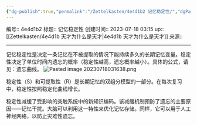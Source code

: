 ```yaml
---
{"dg-publish":true,"permalink":"/Zettelkasten/4e4d1b2 记忆稳定性/","dgPassFrontmatter":true}
---
```


编号:: 4e4d1b2
标题:: 记忆稳定性
创建时间:: 2023-07-18 03:15
up:: [[Zettelkasten/4e4d1b 天才为什么是天才\|4e4d1b 天才为什么是天才]]
来源:: 

---
记忆稳定性是决定一条记忆在不被提取的情况下能持续多久的长期记忆变量。稳定性决定了单位时间内遗忘的概率（稳定性越高，遗忘概率越小）。具体的公式，请见：遗忘曲线。
![Pasted image 20230718031638.png](/img/user/attachment/Pasted%20image%2020230718031638.png)

稳定性（S）和可提取性（R）是长期记忆的双组分模型的一部分。在每次复习中，稳定性按照稳定化曲线增长。

稳定性减缓了受影响的突触系统中的新知识编码。该减缓机制预防了遗忘的主要原因——记忆干扰。大脑可以利用这一特性来优化记忆存储。同样，它可以用于人工神经网络，以防止灾难性遗忘。